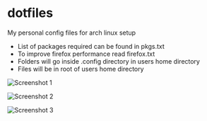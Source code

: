 # dotfiles
My personal config files for arch linux setup

* List of packages required can be found in pkgs.txt
* To improve firefox performance read firefox.txt
* Folders will go inside .config directory in users home directory
* Files will be in root of users home directory

![Screenshot 1](https://github.com/diyodavis619/dotfiles/blob/master/scrot/scrot-2019-05-11_15_38_11.png)

![Screenshot 2](https://github.com/diyodavis619/dotfiles/blob/master/scrot/scrot-2019-05-11_15_53_56.png)

![Screenshot 3](https://github.com/diyodavis619/dotfiles/blob/master/scrot/scrot-2019-05-11_15_57_58.png)
